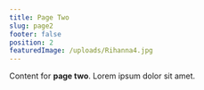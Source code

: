 ```yaml
---
title: Page Two
slug: page2
footer: false
position: 2
featuredImage: /uploads/Rihanna4.jpg
---
```


Content for **page two**. Lorem ipsum dolor sit amet.
